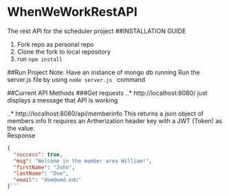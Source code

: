 # WhenWeWorkRestAPI
The rest API for the scheduler project
##INSTALLATION GUIDE
1. Fork repo as personal repo
2. Clone the fork to local repository
3. run ``` npm install ```

##Run Project
Note: Have an instance of mongo db running
Run the server.js file by using ```node server.js ``` command

##Current API Methods
###Get requests
..* http://localhost:8080/  just displays a message that API is working


..* http://localhost:8080/api/memberinfo 
   This returns a json object of members info
   It requires an Artherization header key with a JWT (Token) as the value.  
   Response
   ```json
   {
     "success": true,
     "msg": "Welcome in the member area William!",
     "firstName": "John",
     "lastName": "Doe",
     "email": "doe@umd.edu"
   }```
   
   
    



